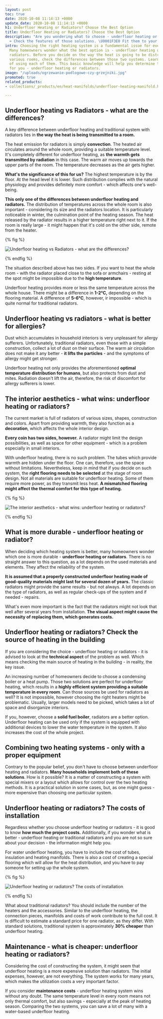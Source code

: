 ```yaml
---
layout: post
toc: true
date: 2020-10-08 11:14:13 +0000
update_date: 2020-10-08 11:14:13 +0000
h1: Underfloor Heating or Radiators? Choose the Best Option
title: Underfloor Heating or Radiators? Choose the Best Option
description: "Are you wondering what to choose - underfloor heating or radiators?
  ➡️ Check the features of those solutions. \U0001F3E0 Fit them to your home."
intro: Choosing the right heating system is a fundamental issue for every household.
  Many homeowners wonder what the best option is - underfloor heating or traditional
  radiators. Before you decide on the way the heat is going to be distributed across
  various rooms, check the differences between those two systems. Learn the costs
  of using each of them. This basic knowledge will help you determine the best alternative
  for you - underfloor heating or radiators.
image: "/uploads/ogrzewanie-podlogowe-czy-grzejniki.jpg"
promoted: true
related_products:
- collections/_products/en/heat-manifolds/underfloor-heating-manifold.html

---
```

## Underfloor heating vs Radiators - what are the differences?

A key difference between underfloor heating and traditional system with radiators lies in **the way the heat is being transmitted to a room.**

The heat emission for radiators is simply **convection**. The heated air circulates around the whole room, providing a suitable temperature level. It's completely different for underfloor heating, as **the warmth gets transmitted by radiation** in this case. The warm air moves up towards the upper parts of the room. The temperature decreases as the air gets higher.

**What's the significance of this for us?** The highest temperature is by the floor. At the head level it is lower. Such distribution complies with the natural physiology and provides definitely more comfort - which affects one's well-being.

**This only one of the differences between underfloor heating and radiators.** The distribution of temperatures across the whole room is also important - considering its size and the radiators location. It is particularly noticeable in winter, the culmination point of the heating season. The heat released by the radiator results in a higher temperature right next to it. If the room is really large - it might happen that it's cold on the other side, remote from the heater.

{% fig %}

 ![Underfloor heating vs Radiators - what are the differences?](/uploads/ogrzewanie-podlogowe-czy-grzejniki-1.jpg "Underfloor heating vs Radiators - what are the differences?") 

{% endfig %}

The situation described above has two sides. If you want to heat the whole room - with the radiator placed close to the sofa or armchairs - resting at the spot might be impossible due to the **high temperature**.

Underfloor heating provides more or less the same temperature across the whole house. There might be a difference in **1-2°C,** depending on the flooring material. A difference of **5-6°C**, however, ir impossible - which is quite normal for traditional radiators.

## Underfloor heating vs radiators - what is better for allergies?

Dust which accumulates in household interiors is very unpleasant for allergy sufferers. Unfortunately, traditional radiators, even those with a simple construction, collect a lot of dust on their surface. The warm air circulation does not make it any better - **it lifts the particles** - and the symptoms of allergy might get stronger.

Underfloor heating not only provides the aforementioned **optimal temperature distribution for humans**, but also protects from dust and mites. Radiation doesn't lift the air, therefore, the risk of discomfort for allergy sufferers is lower.

## The interior aesthetics - what wins: underfloor heating or radiators?

The current market is full of radiators of various sizes, shapes, construction and colors. Apart from providing warmth, they also function as a **decoration**, which affects the whole interior design.

**Every coin has two sides, however.** A radiator might limit the design possibilities, as well as space for other equipment - which is a problem especially in small interiors.

With underfloor heating, there is no such problem. The tubes which provide warmth are hidden under the floor. One can, therefore, use the space without limitations. Nevertheless, keep in mind that if you decide on such system, the **right flooring needs to be selected** at the stage of room design. Not all materials are suitable for underfloor heating. Some of them require more power, as they transmit less heat. **A mismatched flooring might affect the thermal comfort for this type of heating.**

{% fig %}

![The interior aesthetics - what wins: underfloor heating or radiators?](/uploads/podloga-pod-ogrzewanie-podlogowe.jpg "The interior aesthetics - what wins: underfloor heating or radiators?") 

{% endfig %}

## What is more durable - underfloor heating or radiator?

When deciding which heating system is better, many homeowners wonder which one is more durable - **underfloor heating or radiators**. There is no straight answer to this question, as a lot depends on the used materials and elements. They affect the reliability of the system.

**It is assumed that a properly constructed underfloor heating made of good-quality materials might last for several dozen of years.** The classic radiators might provide the same results - but not always. A lot depends on the type of radiators, as well as regular check-ups of the system and if needed - repairs.

What's even more important is the fact that the radiators might not look that well after several years from installation. **The visual aspect might cause the necessity of replacing them, which generates costs.**

## Underfloor heating or radiators? Check the source of heating in the building

If you are considering the choice - underfloor heating or radiators - it is advised to look at the **technical aspect** of the problem as well. Which means checking the main source of heating in the building - in reality, the key issue.

An increasing number of homeowners decide to choose a condensing boiler or a heat pump. Those two solutions are perfect for underfloor heating, which results in a **highly efficient system providing a suitable temperature in every room**. Can those sources be used for radiators as well? It is not impossible, however choosing the right heaters might be problematic. Usually, larger models need to be picked, which takes a lot of space and disorganize interiors.

If you, however, choose a **solid fuel boiler**, radiators are a better option. Underfloor heating can be used only if the system is equipped with additional devices to lower the water temperature in the system. It also increases the cost of the whole project.

## Combining two heating systems - only with a proper equipment

Contrary to the popular belief, you don't have to choose between underfloor heating and radiators. **Many households implement both of these solutions**. How is it possible? It is a matter of constructing a system with special mixers or a layout which allows for control over the two heating methods. It is a practical solution in some cases, but, as one might guess - more expensive than choosing one particular system.

## Underfloor heating or radiators? The costs of installation

Regardless whether you choose underfloor heating or radiators - it is good to know **how much the project costs.** Additionally, if you wonder what is better - underfloor heating or traditional radiators and you are not so sure about your decision - the information might help you.

For water underfloor heating, you have to include the cost of tubes, insulation and heating manifolds. There is also a cost of creating a special flooring which will allow for the heat distribution, and you have to pay someone for setting up the whole system.

{% fig %}

 ![Underfloor heating or radiators? The costs of installation](/uploads/wyposazenie-ogrzewanie-podlogowe-czy-grzejniki.jpg "Underfloor heating or radiators? The costs of installation") 

{% endfig %}

What about traditional radiators? You should include the number of the heaters and the accessories. Similar to the underfloor heating, the connection pieces, manifolds and costs of work contribute to the full cost. It is difficult to estimate a standard price for one radiator, as they differ. With standard solutions, traditional system is approximately **30% cheaper** than underfloor heating.

## Maintenance - what is cheaper: underfloor heating or radiators?

Considering the cost of constructing the system, it might seem that underfloor heating is a more expensive solution than radiators. The initial expenses, however, are not everything. The system works for many years, which makes the utilization costs a very important factor.

If you consider **maintenance costs** - underfloor heating system wins without any doubt. The same temperature level in every room means not only thermal comfort, but also savings - especially at the peak of heating season. Comparing the two systems, you can save a lot of many with a water-based underfloor heating.